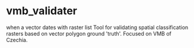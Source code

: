 # vmb_validater
when a vector dates with raster list
Tool for validating spatial classification rasters based on vector polygon ground 'truth'. Focused on VMB of Czechia.
